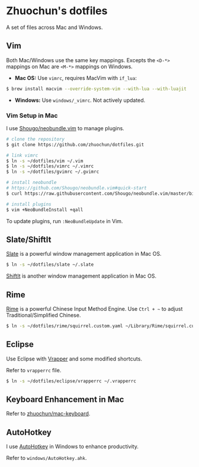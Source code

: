 # Zhuochun's dotfiles

A set of files across Mac and Windows.

## Vim

Both Mac/Windows use the same key mappings. Excepts the `<D-*>` mappings on Mac are `<M-*>` mappings on Windows.

- **Mac OS:** Use `vimrc`, requires MacVim with `if_lua`:

``` bash
$ brew install macvim --override-system-vim --with-lua --with-luajit
```

- **Windows:** Use `windows/_vimrc`. Not actively updated.

### Vim Setup in Mac

I use [Shougo/neobundle.vim](https://github.com/Shougo/neobundle.vim) to manage plugins.

``` bash
# clone the repository
$ git clone https://github.com/zhuochun/dotfiles.git

# link vimrc
$ ln -s ~/dotfiles/vim ~/.vim
$ ln -s ~/dotfiles/vimrc ~/.vimrc
$ ln -s ~/dotfiles/gvimrc ~/.gvimrc

# install neobundle
# https://github.com/Shougo/neobundle.vim#quick-start
$ curl https://raw.githubusercontent.com/Shougo/neobundle.vim/master/bin/install.sh | sh

# install plugins
$ vim +NeoBundleInstall +qall
```

To update plugins, run `:NeoBundleUpdate` in Vim.

## Slate/ShiftIt

[Slate](https://github.com/jigish/slate) is a powerful window management application in Mac OS.

``` bash
$ ln -s ~/dotfiles/slate ~/.slate
```

[ShiftIt](https://github.com/fikovnik/ShiftIt) is another window management application in Mac OS.

## Rime

[Rime](https://github.com/rime) is a powerful Chinese Input Method Engine. Use `Ctrl + ~` to adjust Traditional/Simplified Chinese.

``` bash
$ ln -s ~/dotfiles/rime/squirrel.custom.yaml ~/Library/Rime/squirrel.custom.yaml
```

## Eclipse

Use Eclipse with [Vrapper](http://vrapper.sourceforge.net/) and some modified shortcuts.

Refer to `vrapperrc` file.

``` bash
$ ln -s ~/dotfiles/eclipse/vrapperrc ~/.vrapperrc
```

## Keyboard Enhancement in Mac

Refer to [zhuochun/mac-keyboard](https://github.com/zhuochun/mac-keyboard).

## AutoHotkey

I use [AutoHotkey](http://ahkscript.org/) in Windows to enhance productivity.

Refer to `windows/AutoHotkey.ahk`.
